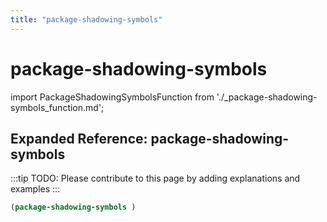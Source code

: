 ```yaml
---
title: "package-shadowing-symbols"
---
```


# package-shadowing-symbols

import PackageShadowingSymbolsFunction from './_package-shadowing-symbols_function.md';

<PackageShadowingSymbolsFunction />

## Expanded Reference: package-shadowing-symbols

:::tip
TODO: Please contribute to this page by adding explanations and examples
:::

```lisp
(package-shadowing-symbols )
```
